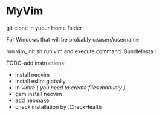 MyVim
=====

git clone in yuour Home folder

For Windows that will be probably c:\users\username

run vim_init.sh
run vim and execute command :BundleInstall


TODO-add instructions:
- install neovim
- install eslint globally
- ln _vimrc ( you need to create files manualy )_
- gem install neovim
- add neomake
- check installation by :CheckHealth
